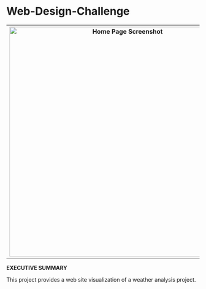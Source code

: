 # Web-Design-Challenge

 <table style="width:100%">
  <tr valign="top">
    <th><img height="600" alt="Home Page Screenshot" src="https://github.com/kennethcandersen/Web-Design-Challenge/blob/main/assets/home_page_screenshot.png"></th>
  </tr>
</table> 

**EXECUTIVE SUMMARY**

This project provides a web site visualization of a weather analysis project. 

